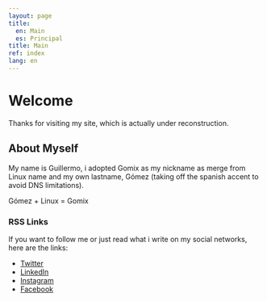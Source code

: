 ```yaml
---
layout: page
title:
  en: Main
  es: Principal
title: Main
ref: index
lang: en
---
```

# Welcome
Thanks for visiting my site, which is actually under reconstruction.

## About Myself

My name is Guillermo, i adopted Gomix as my nickname as merge from Linux name and my own lastname, Gómez (taking off the spanish accent to avoid DNS limitations).

Gómez + Linux = Gomix

### RSS Links

If you want to follow me or just read what i write on my social networks, here are the links:

* [Twitter](https://twitter.com/ggomezs)
* [LinkedIn](https://www.linkedin.com/in/guillermo-g%C3%B3mez-51112882/)
* [Instagram](https://www.instagram.com/ggomixs/)
* [Facebook](https://www.facebook.com/guillermo.gomez.savino)

